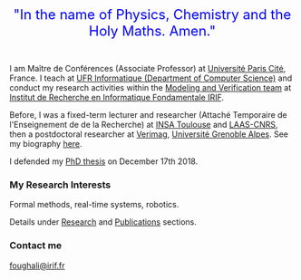 <font size="5" color="blue"><center> "In the name of Physics, Chemistry and the Holy Maths. Amen." <br><br></center></font>


I am Maître de Conférences (Associate Professor) at [Université Paris Cité](https://u-paris.fr/en/), France. I teach at [UFR Informatique (Department of Computer Science)](http://www.informatique.univ-paris-diderot.fr/ufr/presentation_ufr) and conduct my research activities within the [Modeling and Verification team](https://www.irif.fr/en/equipes/verif/index) at [Institut de Recherche en Informatique Fondamentale IRIF](https://www.irif.fr/index).

Before, I was a fixed-term lecturer and researcher (Attaché Temporaire de l'Enseignement de de la Recherche) at [INSA Toulouse](http://www.insa-toulouse.fr/en/index.html) and [LAAS-CNRS](https://www.laas.fr/public/en), then a postdoctoral researcher at [Verimag](https://www.verimag.fr), [Université Grenoble Alpes](https://www.univ-grenoble-alpes.fr/english/). See my biography [here](https://mo-f.github.io/Mo-F/Biography/).

I defended my [PhD thesis](https://www.dropbox.com/s/25wv00vx28394yd/paper.pdf?dl=0) on December 17th 2018.

### My Research Interests

Formal methods, real-time systems, robotics. 

Details under [Research](https://mo-f.github.io/Mo-F/Research/) and [Publications](https://mo-f.github.io/Mo-F/Publications/) sections.
 

### Contact me

foughali@irif.fr
